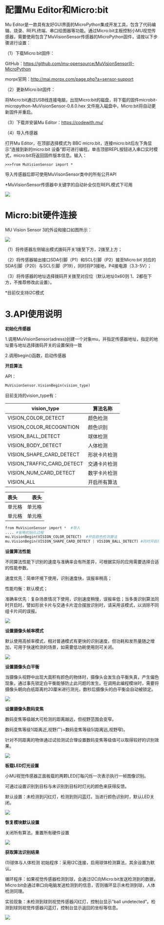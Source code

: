 # 配置Mu Editor和Micro:bit
Mu Editor是一款具有友好GUI界面的MicroPython集成开发工具，包含了代码编辑、烧录、REPL终端、串口绘图器等功能。通过Micro:bit主板控制小MU视觉传感器，需要使用包含了MuVisionSensor传感器的MicroPython固件，请按以下步骤进行设置：

（1）下载Micro:bit固件：

GitHub：<https://github.com/mu-opensource/MuVisionSensorIII-MicroPython>

morpx官网：<http://mai.morpx.com/page.php?a=sensor-support>

（2）更新Micro:bit固件：

将Micro:bit通过USB线连接电脑，出现Micro:bit的磁盘，将下载的固件microbit-micropython-MuVisionSensor-0.8.0.hex 文件拖入磁盘中，Micro:bit将自动更新固件并重启。

（3）下载并安装Mu Editor：<https://codewith.mu/>

（4）导入传感器

打开Mu Editor，在顶部选择模式为 BBC micro:bit，连接micro:bit后左下角显示“连接到新的micro:bit 设备”即可进行编程。单击顶部REPL按钮进入串口实时模式，micro:bit将返回固件版本信息。输入：

```
>>>from MuVisionSensor import *
```

导入传感器后即可使用MuVisonSensor类中的所有公开API

*MuVisionSensor传感器中关键字的自动补全仅在REPL模式下可用

![](./images/MUVS3_pinout.png)

# Micro:bit硬件连接

MU Vision Sensor 3的外设和接口如图所示：

![](./images/MUVS3_pinout.png)

（1）将传感器左侧输出模式拨码开关1拨至下方，2拨至上方；

（2）将传感器输出接口SDA引脚（P1）和SCL引脚（P2）接至Micro:bit 对应的 SDA引脚（P20）与SCL引脚（P19），同时将P3接地，P4接电源（3.3-5V）；

（3）将传感器的地址选择拨码开关拨至对应位（默认地址0x60则 1、2都在下方，不推荐修改此设置）。

*目前仅支持I2C模式

# 3.API使用说明

**初始化传感器**

1.调用MuVisionSensor(adress)创建一个对象mu，并指定传感器地址，指定的地址要与地址选择拨码开关的设置保持一致

2.调用begin()函数，启动传感器

**开启算法**

API：

```python
MuVisionSensor.VisionBegin(vision_type)
```

目前支持的vision_type有：

| vision_type                | 算法名称     |
| -------------------------- | ------------ |
| VISION_COLOR_DETECT        | 颜色检测     |
| VISION_COLOR_RECOGNITION   | 颜色识别     |
| VISION_BALL_DETECT         | 球体检测     |
| VISION_BODY_DETECT         | 人体检测     |
| VISION_SHAPE_CARD_DETECT   | 形状卡片检测 |
| VISION_TRAFFIC_CARD_DETECT | 交通卡片检测 |
| VISION_NUM_CARD_DETECT     | 数字卡片检测 |
| VISION_ALL                 | 开启所有算法 |

|  表头   | 表头  |
|  :----  | ----:  |
| 单元格  | 单元格 |
| 单元格  | 单元格 |

```python
from MuVisionSensor import *  #导入
.... #省略初始化过程
mu.VisionBegin(VISION_COLOR_DETECT)  #开启颜色检测算法
mu.VisionBegin(VISION_SHAPE_CARD_DETECT | VISION_BALL_DETECT) #同时开启形状卡片检测和球体检测算法
```

**设置算法性能**

不同算法性能下识别的速度与准确率会有所差异，可根据实际的应用需要选择合适的性能参数。

速度优先：简单环境下使用，识别速度快，误报率稍高；

性能均衡：默认模式；

准确率优先：复杂场景情况下使用，识别速度稍慢，误报率低；当多类识别算法同时开启时，譬如形状卡片与交通卡片混合摆放识别时，请采用该模式，以消除不同组卡片间的误报。

![](./images/Mixly_block_algorithm_performance.png)

**设置摄像头帧率模式**

默认使用高帧率模式，相对普通模式有更快的识别速度，但功耗和发热量随之增加，可用于快速检测的场景，如需要低功耗使用则可关闭。

![](./images/Mixly_block_highFPS.png)

**设置摄像头白平衡**

当摄像头视野中出现大面积有颜色的物体时，摄像头会发生白平衡失真，产生偏色现象，通过事先锁定白平衡能够防止此问题的发生。在调用此编程模块时，需要将摄像头朝向白纸距离约20厘米进行测光，数秒后摄像头的白平衡会自动被锁定。

![](./images/Mixly_block_setWB.png)

**设置摄像头数码变焦**

数码变焦等级越大可检测的距离越远，但视野范围会变窄。

数码变焦等级1(距离近,视野广)~数码变焦等级5(距离远,视野窄)。

针对不同距离的物体通过试验测试合理设置数码变焦等级值可以取得较好的识别效果。

![](./images/Mixly_block_setWB.png)

**板载LED灯光设置**

小MU视觉传感器正面板载的两颗LED灯每闪烁一次表示执行一帧图像识别。

可通过设置识别到目标与未识别到目标时灯光的颜色来获得反馈。

默认设置：未检测到闪红灯，检测到则闪蓝灯。当进行颜色识别时，默认LED关闭。

![](./images/Mixly_block_setLED.png)

**恢复模块默认设置**

关闭所有算法，重置所有硬件设置

![](./images/Mixly_block_setdefault.png)

**获取算法识别结果**

(1)球体与人体检测
初始程序：采用I2C连接，启用球体检测算法，其余设置为默认。

循环程序：如果视觉传感器检测到球，会通过I2C向Micro:bit发送检测到的数据，Micro:bit会通过串口向电脑发送检测到的信息，否则循环显示未检测到球，人体检测同理。

实验现象：未检测到球则视觉传感器闪红灯，控制台显示”ball undetected”。检测到球则视觉传感器闪蓝灯，控制台显示返回的坐标等信息。

![](./images/Mixly_block_ball_detect.png)
